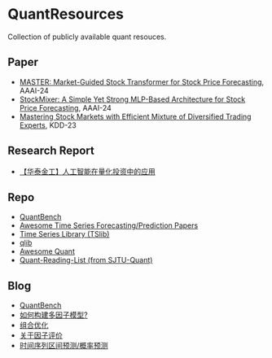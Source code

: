 # QuantResources
Collection of publicly available quant resouces.

## Paper
- [MASTER: Market-Guided Stock Transformer for Stock Price Forecasting](https://github.com/Minqi824/QuantResources/blob/main/paper/MASTER_AAAI.pdf), AAAI-24
- [StockMixer: A Simple Yet Strong MLP-Based Architecture for Stock Price Forecasting](https://github.com/Minqi824/QuantResources/blob/main/paper/StockMixer.pdf), AAAI-24
- [Mastering Stock Markets with Efficient Mixture of Diversified Trading Experts](https://github.com/Minqi824/QuantResources/blob/main/paper/Mastering%20Stock%20Markets%20with%20Efficient%20Mixture%20of%20Diversified%20Trading%20Experts.pdf), KDD-23

## Research Report
- [【华泰金工】人工智能在量化投资中的应用](https://github.com/Minqi824/QuantResources/blob/main/report/202403%E3%80%90%E5%8D%8E%E6%B3%B0%E9%87%91%E5%B7%A5%E3%80%91%E4%BA%BA%E5%B7%A5%E6%99%BA%E8%83%BD%E5%9C%A8%E9%87%8F%E5%8C%96%E6%8A%95%E8%B5%84%E4%B8%AD%E7%9A%84%E5%BA%94%E7%94%A8.pdf)

## Repo
- [QuantBench](http://saizhuo.wang/quantbench/index.html#)
- [Awesome Time Series Forecasting/Prediction Papers](https://github.com/ddz16/TSFpaper)
- [Time Series Library (TSlib)](https://github.com/thuml/Time-Series-Library/tree/main)
- [qlib](https://github.com/microsoft/qlib)
- [Awesome Quant](https://github.com/wilsonfreitas/awesome-quant)
- [Quant-Reading-List (from SJTU-Quant)](https://github.com/SJTU-Quant/Quant-Reading-List)

## Blog
- [QuantBench](https://mp.weixin.qq.com/s/joPV6T94bNKYL30GG_KRnQ)
- [如何构建多因子模型?](https://www.zhihu.com/question/26904963/answer/3085425629)
- [组合优化](https://zhuanlan.zhihu.com/p/114577767)
- [关于因子评价](https://zhuanlan.zhihu.com/p/41454197)
- [时间序列区间预测/概率预测](https://zhuanlan.zhihu.com/p/554585730)


